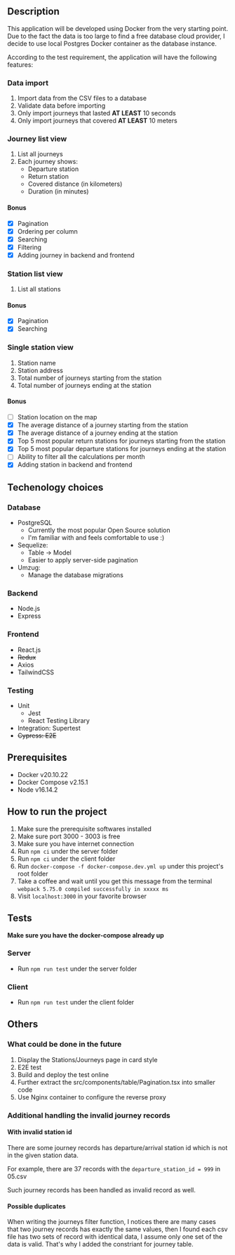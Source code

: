 ## Description

This application will be developed using Docker from the very starting point. Due to the fact the data is too large to find a free database cloud provider, I decide to use local Postgres Docker container as the database instance.

According to the test requirement, the application will have the following features:

### Data import

1. Import data from the CSV files to a database
2. Validate data before importing
3. Only import journeys that lasted **AT LEAST** 10 seconds
4. Only import journeys that covered **AT LEAST** 10 meters

### Journey list view

1. List all journeys
2. Each journey shows:
   - Departure station
   - Return station
   - Covered distance (in kilometers)
   - Duration (in minutes)

#### Bonus

- [x] Pagination
- [x] Ordering per column
- [x] Searching
- [x] Filtering
- [x] Adding journey in backend and frontend

### Station list view

1. List all stations

#### Bonus

- [x] Pagination
- [x] Searching

### Single station view

1. Station name
2. Station address
3. Total number of journeys starting from the station
4. Total number of journeys ending at the station

#### Bonus

- [ ] Station location on the map
- [x] The average distance of a journey starting from the station
- [x] The average distance of a journey ending at the station
- [x] Top 5 most popular return stations for journeys starting from the station
- [x] Top 5 most popular departure stations for journeys ending at the station
- [ ] Ability to filter all the calculations per month
- [x] Adding station in backend and frontend

## Techenology choices

### Database

- PostgreSQL
  - Currently the most popular Open Source solution
  - I'm familiar with and feels comfortable to use :)
- Sequelize:
  - Table -> Model
  - Easier to apply server-side pagination
- Umzug:
  - Manage the database migrations

### Backend

- Node.js
- Express

### Frontend

- React.js
- ~~Redux~~
- Axios
- TailwindCSS

### Testing

- Unit
  - Jest
  - React Testing Library
- Integration: Supertest
- ~~Cypress: E2E~~

## Prerequisites

- Docker v20.10.22
- Docker Compose v2.15.1
- Node v16.14.2

## How to run the project

1. Make sure the prerequisite softwares installed
2. Make sure port 3000 - 3003 is free
3. Make sure you have internet connection
4. Run `npm ci` under the server folder
5. Run `npm ci` under the client folder
6. Run `docker-compose -f docker-compose.dev.yml up` under this project's root folder
7. Take a coffee and wait until you get this message from the terminal `webpack 5.75.0 compiled successfully in xxxxx ms`
8. Visit `localhost:3000` in your favorite browser

## Tests

**Make sure you have the docker-compose already up**

### Server

- Run `npm run test` under the server folder

### Client

- Run `npm run test` under the client folder

## Others

### What could be done in the future

1. Display the Stations/Journeys page in card style
2. E2E test
3. Build and deploy the test online
4. Further extract the src/components/table/Pagination.tsx into smaller code
5. Use Nginx container to configure the reverse proxy

### Additional handling the invalid journey records

#### With invalid station id

There are some journey records has departure/arrival station id which is not in the given station data.

For example, there are 37 records with the `departure_station_id = 999` in 05.csv

Such journey records has been handled as invalid record as well.

#### Possible duplicates

When writing the journeys filter function, I notices there are many cases that two journey records has exactly the same values, then I found each csv file has two sets of record with identical data, I assume only one set of the data is valid. That's why I added the constriant for journey table.
